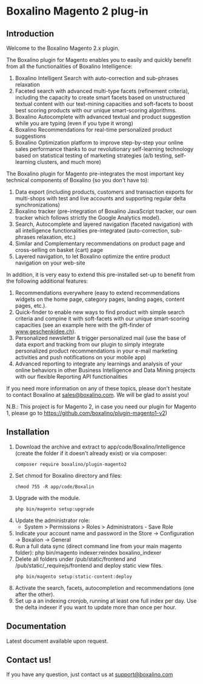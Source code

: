 # Boxalino Magento 2 plug-in

## Introduction

Welcome to the Boxalino Magento 2.x plugin.

The Boxalino plugin for Magento enables you to easily and quickly benefit from all the functionalities of Boxalino Intelligence:

1. Boxalino Intelligent Search with auto-correction and sub-phrases relaxation
2. Faceted search with advanced multi-type facets (refinement criteria), including the capacity to create smart facets based on unstructured textual content with our text-mining capacities and soft-facets to boost best scoring products with our unique smart-scoring algorithms.
3. Boxalino Autocomplete with advanced textual and product suggestion while you are typing (even if you type it wrong)
4. Boxalino Recommendations for real-time personalized product suggestions
5. Boxalino Optimization platform to improve step-by-step your online sales performance thanks to our revolutionary self-learning technology based on statistical testing of marketing strategies (a/b testing, self-learning clusters, and much more)

The Boxalino plugin for Magento pre-integrates the most important key technical components of Boxalino (so you don't have to):

1. Data export (including products, customers and transaction exports for multi-shops with test and live accounts and supporting regular delta synchronizations)
2. Boxalino tracker (pre-integration of Boxalino JavaScript tracker, our own tracker which follows strictly the Google Analytics model).
3. Search, Autocomplete and layered navigation (faceted navigation) with all intelligence functionalities pre-integrated (auto-correction, sub-phrases relaxation, etc.)
4. Similar and Complementary recommendations on product page and cross-selling on basket (cart) page
5. Layered navigation, to let Boxalino optimize the entire product navigation on your web-site

In addition, it is very easy to extend this pre-installed set-up to benefit from the following additional features:

1. Recommendations everywhere (easy to extend recommendations widgets on the home page, category pages, landing pages, content pages, etc.).
2. Quick-finder to enable new ways to find product with simple search criteria and compine it with soft-facets with our unique smart-scoring capacities (see an example here with the gift-finder of www.geschenkidee.ch).
3. Personalized newsletter & trigger personalized mail (use the base of data export and tracking from our plugin to simply integrate personalized product recommendations in your e-mail marketing activities and push notifications on your mobile app)
4. Advanced reporting to integrate any learnings and analysis of your online behaviors in other Business Intelligence and Data Mining projects with our flexible Reporting API functionalities

If you need more information on any of these topics, please don't hesitate to contact Boxalino at sales@boxalino.com. We will be glad to assist you!

N.B.: This project is for Magento 2, in case you need our plugin for Magento 1, please go to https://github.com/boxalino/plugin-magento1-v2)

## Installation

1. Download the archive and extract to app/code/Boxalino/Intelligence (create the folder if it doesn't already exist) or via composer:
	```
	composer require boxalino/plugin-magento2
	```
2. Set chmod for Boxalino directory and files:
	```
	chmod 755 -R app/code/Boxalin
	```
3. Upgrade with the module.
	```
	php bin/magento setup:upgrade
	```
4. Update the administrator role:
    * System > Permissions > Roles > Administrators - Save Role
5. Indicate your account name and password in the Store -> Configuration -> Boxalion -> General
6. Run a full data sync (direct command line from your main magento folder): php bin/magento indexer:reindex boxalino_indexer
7. Delete all folders under /pub/static/frontend and /pub/static/_requirejs/frontend and deploy static view files.
	```
	php bin/magento setup:static-content:deploy
	```
8. Activate the search, facets, autocompletion and recommendations (one after the other).
9. Set up a an indexing cronjob, running at least one full index per day. Use the delta indexer if you want to update more than once per hour.

## Documentation

Latest document available upon request.

## Contact us!

If you have any question, just contact us at support@boxalino.com
